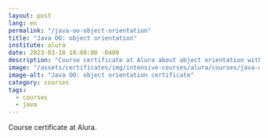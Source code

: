 ```yaml
---
layout: post
lang: en
permalink: "/java-oo-object-orientation"
title: "Java OO: object orientation"
institute: alura
date: 2023-03-18 18:00:00 -0400
description: "Course certificate at Alura about object orientation with Java."
image: "/assets/certificates/img/intensive-courses/alura/courses/java-oo-object-orientation/front-en.jpg"
image-alt: "Java OO: object orientation certificate"
category: courses
tags:
  - courses
  - java
---
```


Course certificate at Alura.

